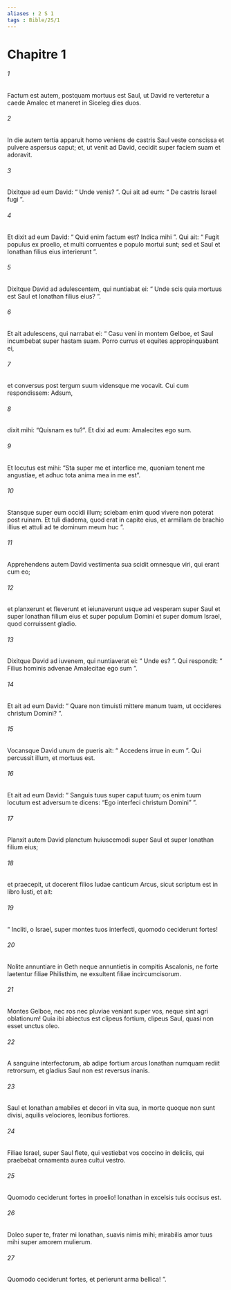 ```yaml
---
aliases : 2 S 1
tags : Bible/2S/1
---
```


# Chapitre 1

###### 1
Factum est autem, postquam mortuus est Saul, ut David re verteretur a caede Amalec et maneret in Siceleg dies duos. 
###### 2
In die autem tertia apparuit homo veniens de castris Saul veste conscissa et pulvere aspersus caput; et, ut venit ad David, cecidit super faciem suam et adoravit. 
###### 3
Dixitque ad eum David: “ Unde venis? ”. Qui ait ad eum: “ De castris Israel fugi ”. 
###### 4
Et dixit ad eum David: “ Quid enim factum est? Indica mihi ”. Qui ait: “ Fugit populus ex proelio, et multi corruentes e populo mortui sunt; sed et Saul et Ionathan filius eius interierunt ”.
###### 5
Dixitque David ad adulescentem, qui nuntiabat ei: “ Unde scis quia mortuus est Saul et Ionathan filius eius? ”. 
###### 6
Et ait adulescens, qui narrabat ei: “ Casu veni in montem Gelboe, et Saul incumbebat super hastam suam. Porro currus et equites appropinquabant ei, 
###### 7
et conversus post tergum suum vidensque me vocavit. Cui cum respondissem: Adsum, 
###### 8
dixit mihi: “Quisnam es tu?”. Et dixi ad eum: Amalecites ego sum. 
###### 9
Et locutus est mihi: “Sta super me et interfice me, quoniam tenent me angustiae, et adhuc tota anima mea in me est”. 
###### 10
Stansque super eum occidi illum; sciebam enim quod vivere non poterat post ruinam. Et tuli diadema, quod erat in capite eius, et armillam de brachio illius et attuli ad te dominum meum huc ”.
###### 11
Apprehendens autem David vestimenta sua scidit omnesque viri, qui erant cum eo; 
###### 12
et planxerunt et fleverunt et ieiunaverunt usque ad vesperam super Saul et super Ionathan filium eius et super populum Domini et super domum Israel, quod corruissent gladio.
###### 13
Dixitque David ad iuvenem, qui nuntiaverat ei: “ Unde es? ”. Qui respondit: “ Filius hominis advenae Amalecitae ego sum ”. 
###### 14
Et ait ad eum David: “ Quare non timuisti mittere manum tuam, ut occideres christum Domini? ”. 
###### 15
Vocansque David unum de pueris ait: “ Accedens irrue in eum ”. Qui percussit illum, et mortuus est. 
###### 16
Et ait ad eum David: “ Sanguis tuus super caput tuum; os enim tuum locutum est adversum te dicens: “Ego interfeci christum Domini” ”.
###### 17
Planxit autem David planctum huiuscemodi super Saul et super Ionathan filium eius; 
###### 18
et praecepit, ut docerent filios Iudae canticum Arcus, sicut scriptum est in libro Iusti, et ait:
###### 19
“ Incliti, o Israel, super montes tuos interfecti, quomodo ceciderunt fortes!
###### 20
Nolite annuntiare in Geth neque annuntietis in compitis Ascalonis, ne forte laetentur filiae Philisthim, ne exsultent filiae incircumcisorum.
###### 21
Montes Gelboe, nec ros nec pluviae veniant super vos, neque sint agri oblationum! Quia ibi abiectus est clipeus fortium, clipeus Saul, quasi non esset unctus oleo.
###### 22
A sanguine interfectorum, ab adipe fortium arcus Ionathan numquam rediit retrorsum, et gladius Saul non est reversus inanis.
###### 23
Saul et Ionathan amabiles et decori in vita sua, in morte quoque non sunt divisi, aquilis velociores, leonibus fortiores. 
###### 24
Filiae Israel, super Saul flete, qui vestiebat vos coccino in deliciis, qui praebebat ornamenta aurea cultui vestro.
###### 25
Quomodo ceciderunt fortes in proelio! Ionathan in excelsis tuis occisus est. 
###### 26
Doleo super te, frater mi Ionathan, suavis nimis mihi; mirabilis amor tuus mihi super amorem mulierum.
###### 27
Quomodo ceciderunt fortes, et perierunt arma bellica! ”.
